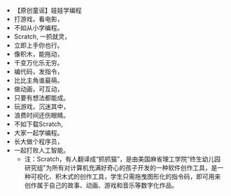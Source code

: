 - 【原创童谣】娃娃学编程
- 打游戏，看电影，
- 不如从小学编程。
- Scratch, 一抓就灵，
- 立即上手你也行。
- 像积木，能拖动，
- 千变万化乐无穷。
- 编代码，发指令，
- 比比主角谁最萌。
- 做动画，可互动，
- 只要有想法都能成。
- 玩游戏，沉迷其中，
- 浪费时间还伤眼睛。
- 不如下载Scratch,
- 大家一起学编程。
- 长大做个程序员，
- 一起打败人工智能。
    - 注：Scratch，有人翻译成“抓抓猫”，是由美国麻省理工学院“终生幼儿园研究组”为所有对计算机充满好奇心的孩子开发的一种软件创作工具，是一种可视化、积木式的创作工具，学生只需拖曳图形化的指令码，即可用来创作属于自己的故事、动画、游戏和音乐等数字化作品。
